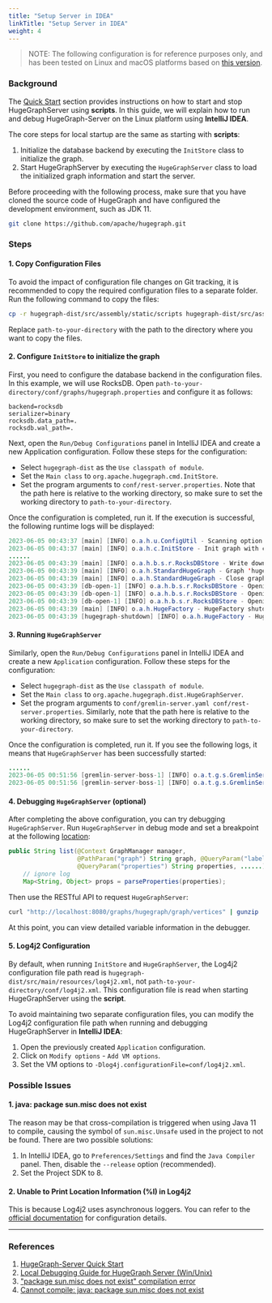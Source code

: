 ```yaml
---
title: "Setup Server in IDEA"
linkTitle: "Setup Server in IDEA"
weight: 4
---
```


> NOTE: The following configuration is for reference purposes only, and has been tested on Linux and macOS platforms based on [this version](https://github.com/apache/incubator-hugegraph/commit/a946ad1de4e8f922251a5241ffc957c33379677f).

### Background

The [Quick Start](/docs/quickstart/hugegraph-server/) section provides instructions on how to start and stop HugeGraphServer using **scripts**. In this guide, we will explain how to run and debug HugeGraph-Server on the Linux platform using **IntelliJ IDEA**.

The core steps for local startup are the same as starting with **scripts**:

1. Initialize the database backend by executing the `InitStore` class to initialize the graph.
2. Start HugeGraphServer by executing the `HugeGraphServer` class to load the initialized graph information and start the server.

Before proceeding with the following process, make sure that you have cloned the source code of HugeGraph and have configured the development environment, such as JDK 11.

```bash
git clone https://github.com/apache/hugegraph.git
```

### Steps

#### 1. Copy Configuration Files

To avoid the impact of configuration file changes on Git tracking, it is recommended to copy the required configuration files to a separate folder. Run the following command to copy the files:

```bash
cp -r hugegraph-dist/src/assembly/static/scripts hugegraph-dist/src/assembly/static/conf path-to-your-directory
```

Replace `path-to-your-directory` with the path to the directory where you want to copy the files.

#### 2. Configure `InitStore` to initialize the graph

First, you need to configure the database backend in the configuration files. In this example, we will use RocksDB. Open `path-to-your-directory/conf/graphs/hugegraph.properties` and configure it as follows:

```properties
backend=rocksdb
serializer=binary
rocksdb.data_path=.
rocksdb.wal_path=.
```

Next, open the `Run/Debug Configurations` panel in IntelliJ IDEA and create a new Application configuration. Follow these steps for the configuration:

- Select `hugegraph-dist` as the `Use classpath of module`.
- Set the `Main class` to `org.apache.hugegraph.cmd.InitStore`.
- Set the program arguments to `conf/rest-server.properties`. Note that the path here is relative to the working directory, so make sure to set the working directory to `path-to-your-directory`.

Once the configuration is completed, run it. If the execution is successful, the following runtime logs will be displayed:

```java
2023-06-05 00:43:37 [main] [INFO] o.a.h.u.ConfigUtil - Scanning option 'graphs' directory './conf/graphs'
2023-06-05 00:43:37 [main] [INFO] o.a.h.c.InitStore - Init graph with config file: ./conf/graphs/hugegraph.properties
......
2023-06-05 00:43:39 [main] [INFO] o.a.h.b.s.r.RocksDBStore - Write down the backend version: 1.11
2023-06-05 00:43:39 [main] [INFO] o.a.h.StandardHugeGraph - Graph 'hugegraph' has been initialized
2023-06-05 00:43:39 [main] [INFO] o.a.h.StandardHugeGraph - Close graph standardhugegraph[hugegraph]
2023-06-05 00:43:39 [db-open-1] [INFO] o.a.h.b.s.r.RocksDBStore - Opening RocksDB with data path: ./m
2023-06-05 00:43:39 [db-open-1] [INFO] o.a.h.b.s.r.RocksDBStore - Opening RocksDB with data path: ./s
2023-06-05 00:43:39 [db-open-1] [INFO] o.a.h.b.s.r.RocksDBStore - Opening RocksDB with data path: ./g
2023-06-05 00:43:39 [main] [INFO] o.a.h.HugeFactory - HugeFactory shutdown
2023-06-05 00:43:39 [hugegraph-shutdown] [INFO] o.a.h.HugeFactory - HugeGraph is shutting down
```

#### 3. Running `HugeGraphServer`

Similarly, open the `Run/Debug Configurations` panel in IntelliJ IDEA and create a new `Application` configuration. Follow these steps for the configuration:

- Select `hugegraph-dist` as the `Use classpath of module`.
- Set the `Main class` to `org.apache.hugegraph.dist.HugeGraphServer`.
- Set the program arguments to `conf/gremlin-server.yaml conf/rest-server.properties`. Similarly, note that the path here is relative to the working directory, so make sure to set the working directory to `path-to-your-directory`.

Once the configuration is completed, run it. If you see the following logs, it means that `HugeGraphServer` has been successfully started:

```java
......
2023-06-05 00:51:56 [gremlin-server-boss-1] [INFO] o.a.t.g.s.GremlinServer - Gremlin Server configured with worker thread pool of 1, gremlin pool of 8 and boss thread pool of 1.
2023-06-05 00:51:56 [gremlin-server-boss-1] [INFO] o.a.t.g.s.GremlinServer - Channel started at port 8182.
```

#### 4. Debugging `HugeGraphServer` (optional)

After completing the above configuration, you can try debugging `HugeGraphServer`. Run `HugeGraphServer` in debug mode and set a breakpoint at the following [location](https://github.com/apache/hugegraph/blob/a946ad1de4e8f922251a5241ffc957c33379677f/hugegraph-api/src/main/java/org/apache/hugegraph/api/graph/VertexAPI.java#L238):

```java
public String list(@Context GraphManager manager,
                   @PathParam("graph") String graph, @QueryParam("label") String label,
                   @QueryParam("properties") String properties, ......) {
    // ignore log
    Map<String, Object> props = parseProperties(properties);
```

Then use the RESTful API to request `HugeGraphServer`:

```bash
curl "http://localhost:8080/graphs/hugegraph/graph/vertices" | gunzip
```

At this point, you can view detailed variable information in the debugger.

#### 5. Log4j2 Configuration

By default, when running `InitStore` and `HugeGraphServer`, the Log4j2 configuration file path read is `hugegraph-dist/src/main/resources/log4j2.xml`, not `path-to-your-directory/conf/log4j2.xml`. This configuration file is read when starting HugeGraphServer using the **script**.

To avoid maintaining two separate configuration files, you can modify the Log4j2 configuration file path when running and debugging HugeGraphServer in **IntelliJ IDEA**:

1. Open the previously created `Application` configuration.
2. Click on `Modify options` - `Add VM options`.
3. Set the VM options to `-Dlog4j.configurationFile=conf/log4j2.xml`.

### Possible Issues

#### 1. java: package sun.misc does not exist

The reason may be that cross-compilation is triggered when using Java 11 to compile, causing the symbol of `sun.misc.Unsafe` used in the project to not be found. There are two possible solutions:

1. In IntelliJ IDEA, go to `Preferences/Settings` and find the `Java Compiler` panel. Then, disable the `--release` option (recommended).
2. Set the Project SDK to 8.

#### 2. Unable to Print Location Information (%l) in Log4j2

This is because Log4j2 uses asynchronous loggers. You can refer to the [official documentation](https://logging.apache.org/log4j/2.x/manual/layouts.html#LocationInformation) for configuration details.

---

### References

1. [HugeGraph-Server Quick Start](/docs/quickstart/hugegraph-server/)
2. [Local Debugging Guide for HugeGraph Server (Win/Unix)](https://gist.github.com/imbajin/1661450f000cd62a67e46d4f1abfe82c)
3. ["package sun.misc does not exist" compilation error](https://youtrack.jetbrains.com/issue/IDEA-180033)
4. [Cannot compile: java: package sun.misc does not exist](https://youtrack.jetbrains.com/issue/IDEA-201168)